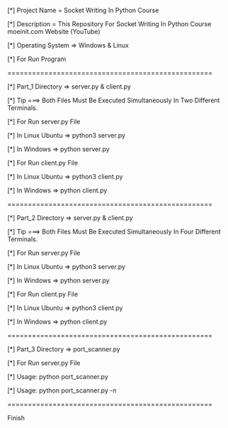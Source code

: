 [*] Project Name = Socket Writing In Python Course

[*] Description = This Repository For Socket Writing In Python Course moeinit.com Website (YouTube)

[*] Operating System => Windows & Linux

[*] For Run Program 

==================================================

[*] Part_1 Directory => server.py & client.py

[*] Tip ===> Both Files Must Be Executed Simultaneously In Two Different Terminals.

[*] For Run server.py File

[*] In Linux Ubuntu => python3 server.py

[*] In Windows => python server.py 

[*] For Run client.py File 

[*] In Linux Ubuntu => python3 client.py

[*] In Windows => python client.py

==================================================

[*] Part_2 Directory => server.py & client.py

[*] Tip ===> Both Files Must Be Executed Simultaneously In Four Different Terminals.

[*] For Run server.py File

[*] In Linux Ubuntu => python3 server.py

[*] In Windows => python server.py 

[*] For Run client.py File 

[*] In Linux Ubuntu => python3 client.py

[*] In Windows => python client.py

==================================================

[*] Part_3 Directory => port_scanner.py

[*] For Run server.py File

[*] Usage: python port_scanner.py <ip> <start port> <end port>

[*] Usage: python port_scanner.py <domain> <start port> <end port> -n

==================================================

Finish





